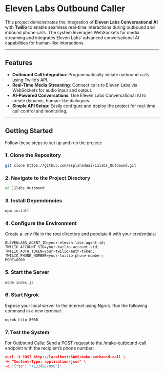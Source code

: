 # Eleven Labs Outbound Caller  

This project demonstrates the integration of **Eleven Labs Conversational AI** with **Twilio** to enable seamless real-time interactions during outbound and inbound phone calls. The system leverages WebSockets for media streaming and integrates Eleven Labs' advanced conversational AI capabilities for human-like interactions.

---

## Features  
- **Outbound Call Integration**: Programmatically initiate outbound calls using Twilio’s API.  
- **Real-Time Media Streaming**: Connect calls to Eleven Labs via WebSockets for audio input and output.  
- **AI-Powered Conversations**: Use Eleven Labs Conversational AI to create dynamic, human-like dialogues.  
- **Simple API Setup**: Easily configure and deploy the project for real-time call control and monitoring.

---

## Getting Started  

Follow these steps to set up and run the project:  

### 1. Clone the Repository  
```bash
git clone https://github.com/esplanadeai/11labs_Outbound.git
```

### 2. Navigate to the Project Directory
```bash
cd 11labs_Outbound
```

### 3. Install Dependencies
```bash
npm install
```

### 4. Configure the Environment
Create a .env file in the root directory and populate it with your credentials:
```
ELEVENLABS_AGENT_ID=your-eleven-labs-agent-id;
TWILIO_ACCOUNT_SID=your-twilio-account-sid;
TWILIO_AUTH_TOKEN=your-twilio-auth-token;
TWILIO_PHONE_NUMBER=your-twilio-phone-number;
PORT=8000
```
### 5. Start the Server
```bash
node index.js
```

### 6. Start Ngrok
Expose your local server to the internet using Ngrok. Run the following command in a new terminal:
```bash
ngrok http 8000
```
### 7. Test the System
For Outbound Calls:
Send a POST request to the /make-outbound-call endpoint with the recipient’s phone number:
```json
curl -X POST http://localhost:8000/make-outbound-call \
-H "Content-Type: application/json" \
-d '{"to": "+1234567890"}'
```
